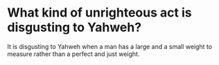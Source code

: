 # What kind of unrighteous act is disgusting to Yahweh?

It is disgusting to Yahweh when a man has a large and a small weight to measure rather than a perfect and just weight.
